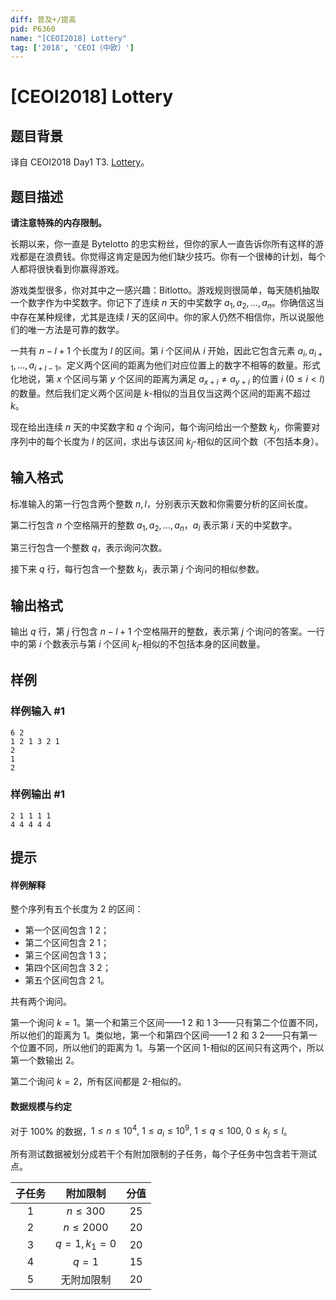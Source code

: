 ```yaml
---
diff: 普及+/提高
pid: P6360
name: "[CEOI2018] Lottery"
tag: ['2018', 'CEOI（中欧）']
---
```

# [CEOI2018] Lottery
## 题目背景

译自 CEOI2018 Day1 T3. [Lottery](https://ceoi2018.pl/wp-content/uploads/2018/08/lot.pdf)。
## 题目描述

**请注意特殊的内存限制。**

长期以来，你一直是 Bytelotto 的忠实粉丝，但你的家人一直告诉你所有这样的游戏都是在浪费钱。你觉得这肯定是因为他们缺少技巧。你有一个很棒的计划，每个人都将很快看到你赢得游戏。

游戏类型很多，你对其中之一感兴趣：Bitlotto。游戏规则很简单，每天随机抽取一个数字作为中奖数字。你记下了连续 $n$ 天的中奖数字 $a_1, a_2, \ldots, a_n$。你确信这当中存在某种规律，尤其是连续 $l$ 天的区间中。你的家人仍然不相信你，所以说服他们的唯一方法是可靠的数学。

一共有 $n-l+1$ 个长度为 $l$ 的区间。第 $i$ 个区间从 $i$ 开始，因此它包含元素 $a_i, a_{i+1}, \ldots, a_{i+l-1}$。定义两个区间的距离为他们对应位置上的数字不相等的数量。形式化地说，第 $x$ 个区间与第 $y$ 个区间的距离为满足 $a_{x+i}\ne a_{y+i}$ 的位置 $i\ (0\le i < l)$ 的数量。然后我们定义两个区间是 $k$-相似的当且仅当这两个区间的距离不超过 $k$。

现在给出连续 $n$ 天的中奖数字和 $q$ 个询问，每个询问给出一个整数 $k_j$，你需要对序列中的每个长度为 $l$ 的区间，求出与该区间 $k_j$-相似的区间个数（不包括本身）。
## 输入格式

标准输入的第一行包含两个整数 $n,l$，分别表示天数和你需要分析的区间长度。

第二行包含 $n$ 个空格隔开的整数 $a_1, a_2, \ldots, a_n$，$a_i$ 表示第 $i$ 天的中奖数字。

第三行包含一个整数 $q$，表示询问次数。

接下来 $q$ 行，每行包含一个整数 $k_j$，表示第 $j$ 个询问的相似参数。
## 输出格式

输出 $q$ 行，第 $j$ 行包含 $n-l+1$ 个空格隔开的整数，表示第 $j$ 个询问的答案。一行中的第 $i$ 个数表示与第 $i$ 个区间 $k_j$-相似的不包括本身的区间数量。
## 样例

### 样例输入 #1
```
6 2
1 2 1 3 2 1
2
1
2
```
### 样例输出 #1
```
2 1 1 1 1
4 4 4 4 4
```
## 提示

#### 样例解释

整个序列有五个长度为 $2$ 的区间：

- 第一个区间包含 $1$ $2$；
- 第二个区间包含 $2$ $1$；
- 第三个区间包含 $1$ $3$；
- 第四个区间包含 $3$ $2$；
- 第五个区间包含 $2$ $1$。

共有两个询问。

第一个询问 $k=1$。第一个和第三个区间——$1$ $2$ 和 $1$ $3$——只有第二个位置不同，所以他们的距离为 $1$。类似地，第一个和第四个区间——$1$ $2$ 和 $3$ $2$——只有第一个位置不同，所以他们的距离为 $1$。与第一个区间 $1$-相似的区间只有这两个，所以第一个数输出 $2$。

第二个询问 $k=2$，所有区间都是 $2$-相似的。

#### 数据规模与约定

对于 $100\%$ 的数据，$1\le n\le 10^4,\ 1\le a_i\le 10^9,\ 1\le q\le 100,\ 0\le k_j\le l$。

所有测试数据被划分成若干个有附加限制的子任务，每个子任务中包含若干测试点。

| 子任务 | 附加限制 | 分值 |
| :--------: | :------------: | :--: |
|    $1$     |  $n \le 300$  | $25$ |
|    $2$     | $n \le 2000$  | $20$ |
|    $3$     | $q=1, k_1=0$ | $20$ |
|    $4$     |     $q=1$      | $15$ |
|    $5$     |   无附加限制   | $20$ |
